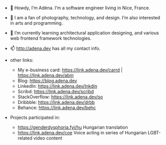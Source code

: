 - 👋 Howdy, I’m Adéna. I’m a software engineer living in Nice, France.
- 👀 I am a fan of photography, technology, and design. I’m also interested in arts and programming.
- 🌱 I’m currently learning architectural application designing, and various web frontend framework technologies.
- 📫 http://adena.dev has all my contact info.
- other links:
  - My e-business card: https://link.adena.dev/carrd | https://link.adena.dev/abm
  - Blog: https://blog.adena.dev
  - LinkedIn: https://link.adena.dev/lnkdin
  - Scribd: https://link.adena.dev/scribd
  - StackOverflow: https://link.adena.dev/so
  - Dribbble: https://link.adena.dev/drbb
  - Behance: https://link.adena.dev/behc

- Projects participated in:
  - https://genderdysphoria.fyi/hu Hungarian translation
  - https://link.adena.dev/coe Voice acting in series of Hungarian LGBT-related video content
